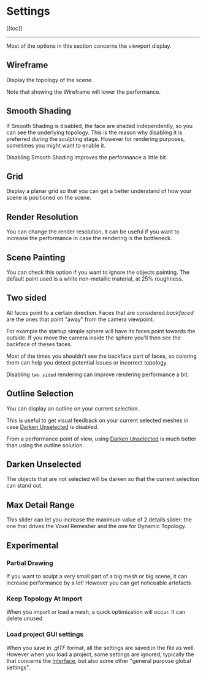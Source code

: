 # Settings

[[toc]]

---

Most of the options in this section concerns the viewport display.


## Wireframe
Display the topology of the scene.

Note that showing the Wireframe will lower the performance.


## Smooth Shading
If Smooth Shading is disabled, the face are shaded independently, so you can see the underlying topology.
This is the reason why disabling it is preferred during the sculpting stage.
However for rendering purposes, sometimes you might want to enable it.

Disabling Smooth Shading improves the performance a little bit.


## Grid
Display a planar grid so that you can get a better understand of how your scene is positioned on the scene.


## Render Resolution
You can change the render resolution, it can be useful if you want to increase the performance in case the rendering is the bottleneck.


## Scene Painting
You can check this option if you want to ignore the objects painting.
The default paint used is a white non-metallic material, at 25% roughness.


## Two sided
All faces point to a certain direction.
Faces that are considered *backfaced* are the ones that point "away" from the camera viewpoint.

For example the startup simple sphere will have its faces point towards the outside.
If you move the camera inside the sphere you'll then see the backface of theses faces.

Most of the times you shouldn't see the backface part of faces, so coloring them can help you detect potential issues or incorrect topology.

Disabling `two sided` rendering can improve rendering performance a bit.


## Outline Selection
You can display an outline on your current selection.

This is useful to get visual feedback on your current selected meshes in case [Darken Unselected](#darken-unselected) is disabled.

From a performance point of view, using [Darken Unselected](#darken-unselected) is much better than using the outline solution.


## Darken Unselected
The objects that are not selected will be darken so that the current selection can stand out.


## Max Detail Range
This slider can let you increase the maximum value of 2 details slider: the one that drives the Voxel Remesher and the one for Dynamic Topology.


## Experimental
### Partial Drawing
If you want to sculpt a very small part of a big mesh or big scene, it can increase performance by a lot!
However you can get noticeable artefacts

<!--
### Sculpt Parallel
You should let this option disabled.
 -->

### Keep Topology At Import
When you import or load a mesh, a quick optimization will occur.
It can delete unused

### Load project GUI settings
When you save in *.glTF* format, all the settings are saved in the file as well.
However when you load a project, some settings are ignored, typically the that concerns the [Interface](#interface), but also some other "general purpose global settings".

